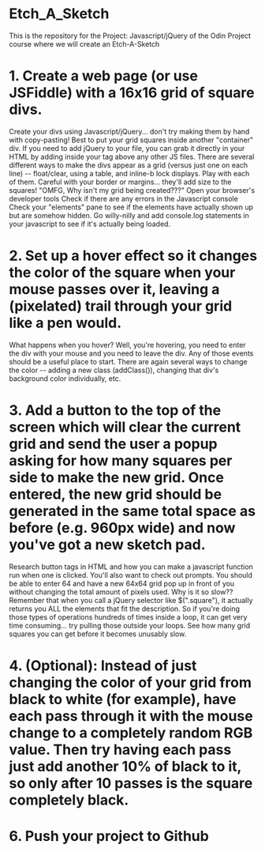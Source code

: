 # Etch_A_Sketch
This is the repository for the Project: Javascript/jQuery of the Odin Project course where we will create an Etch-A-Sketch

# 1. Create a web page (or use JSFiddle) with a 16x16 grid of square divs.
  Create your divs using Javascript/jQuery... don't try making them by hand with copy-pasting!
  Best to put your grid squares inside another "container" div.
  If you need to add jQuery to your file, you can grab it directly in your HTML by adding <script src="http://ajax.googleapis.com/ajax/libs/jquery/1.11.0/jquery.min.js"></script> inside your <head> tag above any other JS files.
  There are several different ways to make the divs appear as a grid (versus just one on each line) -- float/clear, using a table, and inline-b  lock displays. Play with each of them.
  Careful with your border or margins... they'll add size to the squares!
  "OMFG, Why isn't my grid being created???"
  Open your browser's developer tools
  Check if there are any errors in the Javascript console
  Check your "elements" pane to see if the elements have actually shown up but are somehow hidden.
  Go willy-nilly and add console.log statements in your javascript to see if it's actually being loaded.
  
# 2. Set up a hover effect so it changes the color of the square when your mouse passes over it, leaving a (pixelated) trail through your grid like a pen would.
  What happens when you hover? Well, you're hovering, you need to enter the div with your mouse and you need to leave the div. Any of those events should be a useful place to start.
  There are again several ways to change the color -- adding a new class (addClass()), changing that div's background color individually, etc.

# 3. Add a button to the top of the screen which will clear the current grid and send the user a popup asking for how many squares per side to make the new grid. Once entered, the new grid should be generated in the same total space as before (e.g. 960px wide) and now you've got a new sketch pad.
  Research button tags in HTML and how you can make a javascript function run when one is clicked.
  You'll also want to check out prompts.
  You should be able to enter 64 and have a new 64x64 grid pop up in front of you without changing the total amount of pixels used.
  Why is it so slow?? Remember that when you call a jQuery selector like $(".square"), it actually returns you ALL the elements that fit the description. So if you're doing those types of operations hundreds of times inside a loop, it can get very time consuming... try pulling those outside your loops.
  See how many grid squares you can get before it becomes unusably slow.
  
# 4.  (Optional): Instead of just changing the color of your grid from black to white (for example), have each pass through it with the mouse change to a completely random RGB value. Then try having each pass just add another 10% of black to it, so only after 10 passes is the square completely black.
# 6. Push your project to Github
